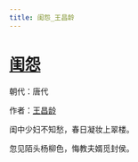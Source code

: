 ```yaml
---
title: 闺怨_王昌龄
---
```


# [闺怨](http://so.gushiwen.org/view_6443.aspx)

朝代：唐代

作者：[王昌龄](http://so.gushiwen.org/author_437.aspx)

闺中少妇不知愁，春日凝妆上翠楼。

忽见陌头杨柳色，悔教夫婿觅封侯。